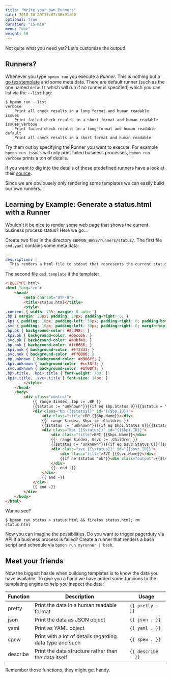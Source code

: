 ```yaml
---
title: "Write your own Runners"
date: 2018-10-29T11:07:36+01:00
optional: true
duration: "15 min"
menu: "doc"
weight: 50
---
```


Not quite what you need yet? Let's customize the output!

<!--more-->

## Runners?

Whenever you type `bpmon run` you execute a _Runner_. This is nothing but a [go text/template](https://golang.org/pkg/text/template/) 
and some meta data. There are default runner (such as the one named `default` which will run if no runner is specified) which you can list 
via the `--list` flag:

```
$ bpmon run --list
verbose
	Print all check results in a long format and human readable
issues
	Print failed check results in a short format and human readable
issues_verbose
	Print failed check results in a long format and human readable
default
	Print all check results in a short format and human readable
```

Try them out by specifying the Runner you want to execute. For example `bpmon run issues` will only print failed business processes, 
`bpmon run verbose` prints a ton of details.

If you want to dig into the details of these predefined runners have a look at their
[source](https://github.com/unprofession-al/bpmon/blob/master/runners/defaults.go).

Since we are obviousely only rendering some templates we can easily build our own runners... 

## Learning by Example: Generate a status.html with a Runner

Wouldn't it be nice to render some web page that shows the current business process status? Here we go...

Create two files in the directory `$BPMON_BASE/runners/status/`. The first file `cmd.yaml` contains some meta data:

``` yaml
---
description: |
  This renders a html file to stdout that represents the current status.
```

The second file `cmd.template` it the template:

``` html
<!DOCTYPE html>
<html lang="en">
    <head>
        <meta charset="UTF-8">
        <title>status.html</title>
        <style>
.content { width: 70%; margin: 0 auto; }
.bp { margin: 20px; padding: 20px; padding-right: 0; }
.kpi { padding: 10px; padding-left: 30px; padding-right: 0; padding-bottom: 20px; margin-top: 10px; }
.svc { padding: 10px; padding-left: 30px; padding-right: 0; margin-top: 10px; }
.bp.ok { background-color: #8cd98c; }
.kpi.ok { background-color: #66cc66; }
.svc.ok { background-color: #40bf40; }
.bp.nok { background-color: #ff6666; }
.kpi.nok { background-color: #ff3333; }
.svc.nok { background-color: #ff0000; }
.bp.unknown { background-color: #d966ff; }
.kpi.unknown { background-color: #cc33ff; }
.svc.unknown { background-color: #bf00ff; }
.bp>.title, .kpi>.title { font-weight: 700; }
.kpi>.title, .svc>.title { font-size: 14px; }
        </style>
    </head>
    <body>
        <div class="content">
            {{ range $index, $bp := .BP }}
            {{$status := "unknown"}}{{if eq $bp.Status 0}}{{$status = "ok"}}{{else if eq $bp.Status 1}}{{$status = "nok"}}{{end}}
            <div class="bp {{$status}}" id="{{$bp.ID}}">
                <div class="title">BP {{$bp.Name}}</div>
                {{- range $index, $kpi := .Children }}
                {{$status := "unknown"}}{{if eq $kpi.Status 0}}{{$status = "ok"}}{{else if eq $kpi.Status 1}}{{$status = "nok"}}{{end}}
                <div class="kpi {{$status}}" id="{{$kpi.ID}}">
                    <div class="title">KPI {{$kpi.Name}}</div>
                    {{- range $index, $svc := .Children }}
                    {{$status := "unknown"}}{{if eq $svc.Status 0}}{{$status = "ok"}}{{else if eq $svc.Status 1}}{{$status = "nok"}}{{end}}
                    <div class="svc {{$status}}" id="{{$svc.ID}}">
                        <div class="title">SVC {{$svc.Name}}</div>
                        {{if ne $status "ok"}}<div class="output">{{$svc.Output}}</div>{{end}}
                    </div>
                    {{- end -}}
                </div>
                {{ end -}}
            </div>
            {{ end -}}
        </div>
    </body>
</html>
```

Wanna see?

```
$ bpmon run status > status.html && firefox status.html; rm status.html
```

Now you can imagine the possibilities. Do you want to trigger pagerduty via API if a business process is failed? Create a runner that renders a bash 
script and schedule via `bpmon run myrunner | bash`. 

## Meet your friends

Now the biggest hassle when buildung templates is to know the data you have available. To give you a hand we have added some funcions to
the templating engine to help you inspect the data:

| Function | Description | Usage |
| --- | --- | --- |
| pretty | Print the data in a human readable format | `{{ pretty . }}` |
| json | Print the data as JSON object | `{{ json . }}` |
| yaml | Print as YAML object | `{{ yaml . }}` |
| spew | Print with a lot of details regarding data type and such | `{{ spew . }}` |
| describe | Print the data structure rather than the data itself | `{{ describe . }}` |

Remember those functions, they might get handy.
